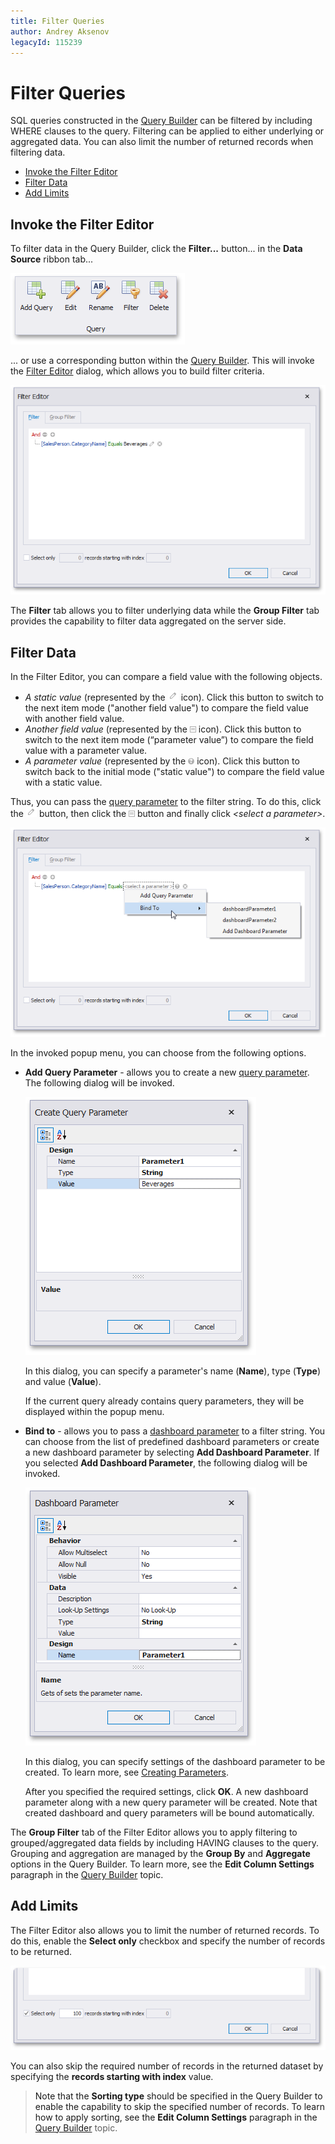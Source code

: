 ```yaml
---
title: Filter Queries
author: Andrey Aksenov
legacyId: 115239
---
```

# Filter Queries
SQL queries constructed in the [Query Builder](using-the-query-builder.md) can be filtered by including WHERE clauses to the query. Filtering can be applied to either underlying or aggregated data. You can also limit the number of returned records when filtering data.
* [Invoke the Filter Editor](#invoke-the-filter-editor)
* [Filter Data](#filter-data)
* [Add Limits](#add-limits)

## <a name="invoke-the-filter-editor"/>Invoke the Filter Editor
To filter data in the Query Builder, click the **Filter...** button... in the **Data Source** ribbon tab...

![EditQueriesButton_Ribbon](../../../images/img118162.png)

... or use a corresponding button within the [Query Builder](using-the-query-builder.md). This will invoke the [Filter Editor](../../../../interface-elements-for-desktop/articles/filter-editor/filter-data-via-the-filter-editor.md) dialog, which allows you to build filter criteria.

![FilterEditorDialog_SqlDataSource](../../../images/img121069.png)

The **Filter** tab allows you to filter underlying data while the **Group Filter** tab provides the capability to filter data aggregated on the server side.

## <a name="filter-data"/>Filter Data
In the Filter Editor, you can compare a field value with the following objects.
* _A static value_ (represented by the ![Parameters_FilterEditor_CompareButton](../../../images/img21820.png) icon). Click this button to switch to the next item mode ("another field value") to compare the field value with another field value.
* _Another field value_ (represented by the ![Parameters_FilterEditor_CompareButton2](../../../images/img21824.png) icon). Click this button to switch to the next item mode (“parameter value”) to compare the field value with a parameter value.
* _A parameter value_ (represented by the ![Parameters_FilterEditor_CompareButton3](../../../images/img21825.png) icon). Click this button to switch back to the initial mode ("static value") to compare the field value with a static value.

Thus, you can pass the [query parameter](pass-query-parameters.md) to the filter string. To do this, click the ![Parameters_FilterEditor_CompareButton](../../../images/img21820.png) button, then click the ![Parameters_FilterEditor_CompareButton2](../../../images/img21824.png) button and finally click _&#60;select a parameter&#62;_.

![FilterEditorDialog_AddParameterMenu](../../../images/img121070.png)

In the invoked popup menu, you can choose from the following options.
* **Add Query Parameter** - allows you to create a new [query parameter](pass-query-parameters.md). The following dialog will be invoked.
	
	![CreateQueryParameterDialog](../../../images/img121074.png)
	
	In this dialog, you can specify a parameter's name (**Name**), type (**Type**) and value (**Value**).
	
	If the current query already contains query parameters, they will be displayed within the popup menu.
* **Bind to** - allows you to pass a [dashboard parameter](../data-analysis/using-dashboard-parameters/creating-parameters.md) to a filter string. You can choose from the list of predefined dashboard parameters or create a new dashboard parameter by selecting **Add Dashboard Parameter**. If you selected **Add Dashboard Parameter**, the following dialog will be invoked.
	
	![CreateDashboardParameterDialog](../../../images/img121075.png)
	
	In this dialog, you can specify settings of the dashboard parameter to be created. To learn more, see [Creating Parameters](../data-analysis/using-dashboard-parameters/creating-parameters.md).
	
	After you specified the required settings, click **OK**. A new dashboard parameter along with a new query parameter will be created. Note that created dashboard and query parameters will be bound automatically.

The **Group Filter** tab of the Filter Editor allows you to apply filtering to grouped/aggregated data fields by including HAVING clauses to the query. Grouping and aggregation are managed by the **Group By** and **Aggregate** options in the Query Builder. To learn more, see the **Edit Column Settings** paragraph in the [Query Builder](using-the-query-builder.md) topic.

## <a name="add-limits"/>Add Limits
The Filter Editor also allows you to limit the number of returned records. To do this, enable the **Select only** checkbox and specify the number of records to be returned.

![FilterEditorDialog_TopSkip](../../../images/img121073.png)

You can also skip the required number of records in the returned dataset by specifying the **records starting with index** value.

> Note that the **Sorting type** should be specified in the Query Builder to enable the capability to skip the specified number of records. To learn how to apply sorting, see the **Edit Column Settings** paragraph in the [Query Builder](using-the-query-builder.md) topic.